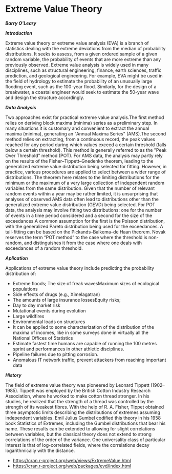 Extreme Value Theory
==========================
***Barry O'Leary***

***Introduction***

Extreme value theory or extreme value analysis (EVA) is a branch of statistics dealing with the extreme deviations from the median of probability distributions. It seeks to assess, from a given ordered sample of a given random variable, the probability of events that are more extreme than any previously observed. Extreme value analysis is widely used in many disciplines, such as structural engineering, finance, earth sciences, traffic prediction, and geological engineering. For example, EVA might be used in the field of hydrology to estimate the probability of an unusually large flooding event, such as the 100-year flood. Similarly, for the design of a breakwater, a coastal engineer would seek to estimate the 50-year wave and design the structure accordingly.

***Data Analysis***

Two approaches exist for practical extreme value analysis.The first method relies on deriving block maxima (minima) series as a preliminary step. In many situations it is customary and convenient to extract the annual maxima (minima), generating an "Annual Maxima Series" (AMS).The second method relies on extracting, from a continuous record, the peak values reached for any period during which values exceed a certain threshold (falls below a certain threshold). This method is generally referred to as the "Peak Over Threshold"  method (POT). For AMS data, the analysis may partly rely on the results of the Fisher–Tippett–Gnedenko theorem, leading to the generalized extreme value distribution being selected for fitting. However, in practice, various procedures are applied to select between a wider range of distributions. The theorem here relates to the limiting distributions for the minimum or the maximum of a very large collection of independent random variables from the same distribution. Given that the number of relevant random events within a year may be rather limited, it is unsurprising that analyses of observed AMS data often lead to distributions other than the generalized extreme value distribution (GEVD) being selected. For POT data, the analysis may involve fitting two distributions: one for the number of events in a time period considered and a second for the size of the exceedances.A common assumption for the first is the Poisson distribution, with the generalized Pareto distribution being used for the exceedances. A tail-fitting can be based on the Pickands–Balkema–de Haan theorem. Novak reserves the term “POT method” to the case where the threshold is non-random, and distinguishes it from the case where one deals with exceedances of a random threshold.

***Aplication***

Applications of extreme value theory include predicting the probability distribution of:
* Extreme floods; The size of freak wavesMaximum sizes of ecological populations 
* Side effects of drugs (e.g., Ximelagatran)
* The amounts of large insurance lossesEquity risks;
* Day to day market risk
* Mutational events during evolution
* Large wildfires 
* Environmental loads on structures
* It can be applied to some characterization of the distribution of the maxima of incomes, like in some surveys done in virtually all the National Offices of Statistics
* Estimate fastest time humans are capable of running the 100 metres sprint and performances in other athletic disciplines.
* Pipeline failures due to pitting corrosion.
* Anomalous IT network traffic, prevent attackers from reaching important data

***History***

The field of extreme value theory was pioneered by Leonard Tippett (1902–1985). Tippett was employed by the British Cotton Industry Research Association, where he worked to make cotton thread stronger. In his studies, he realized that the strength of a thread was controlled by the strength of its weakest fibres. With the help of R. A. Fisher, Tippet obtained three asymptotic limits describing the distributions of extremes assuming independent variables. Emil Julius Gumbel codified this theory in his 1958 book Statistics of Extremes, including the Gumbel distributions that bear his name. These results can be extended to allowing for slight correlations between variables, but the classical theory does not extend to strong correlations of the order of the variance. One universality class of particular interest is that of log-correlated fields, where the correlations decay logarithmically with the distance.


* https://cran.r-project.org/web/views/ExtremeValue.html
* https://cran.r-project.org/web/packages/evd/index.html
